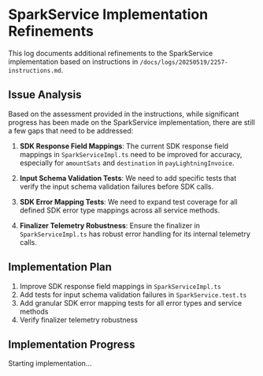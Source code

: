 # SparkService Implementation Refinements

This log documents additional refinements to the SparkService implementation based on instructions in `/docs/logs/20250519/2257-instructions.md`.

## Issue Analysis

Based on the assessment provided in the instructions, while significant progress has been made on the SparkService implementation, there are still a few gaps that need to be addressed:

1. **SDK Response Field Mappings**: The current SDK response field mappings in `SparkServiceImpl.ts` need to be improved for accuracy, especially for `amountSats` and `destination` in `payLightningInvoice`.

2. **Input Schema Validation Tests**: We need to add specific tests that verify the input schema validation failures before SDK calls.

3. **SDK Error Mapping Tests**: We need to expand test coverage for all defined SDK error type mappings across all service methods.

4. **Finalizer Telemetry Robustness**: Ensure the finalizer in `SparkServiceImpl.ts` has robust error handling for its internal telemetry calls.

## Implementation Plan

1. Improve SDK response field mappings in `SparkServiceImpl.ts`
2. Add tests for input schema validation failures in `SparkService.test.ts`
3. Add granular SDK error mapping tests for all error types and service methods
4. Verify finalizer telemetry robustness

## Implementation Progress

Starting implementation...

